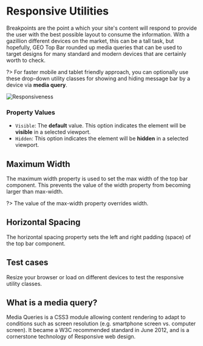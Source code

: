 # Responsive Utilities

Breakpoints are the point a which your site's content will respond to provide the user with the best possible layout to consume the information. With a gazillion different devices on the market, this can be a tall task, but hopefully, GEO Top Bar rounded up media queries that can be used to target designs for many standard and modern devices that are certainly worth to check.

?> For faster mobile and tablet friendly approach, you can optionally use these drop-down utility classes for showing and hiding message bar by a device via **media query**.

![Responsiveness](http://res.cloudinary.com/mypreview/image/upload/v1492888709/hide-message-bar-responsiveness_axrqtu.gif)

### Property Values

* ```Visible```:  The **default** value. This option indicates the element will be **visible** in a selected viewport.
* ```Hidden```: This option indicates the element will be **hidden** in a selected viewport.

## Maximum Width

The maximum width property is used to set the max width of the top bar component. This prevents the value of the width property from becoming larger than max-width.

?> The value of the max-width property overrides width. 

## Horizontal Spacing

The horizontal spacing property sets the left and right padding (space) of the top bar component.

## Test cases

Resize your browser or load on different devices to test the responsive utility classes.

## What is a media query?
Media Queries is a CSS3 module allowing content rendering to adapt to conditions such as screen resolution (e.g. smartphone screen vs. computer screen). It became a W3C recommended standard in June 2012, and is a cornerstone technology of Responsive web design.
